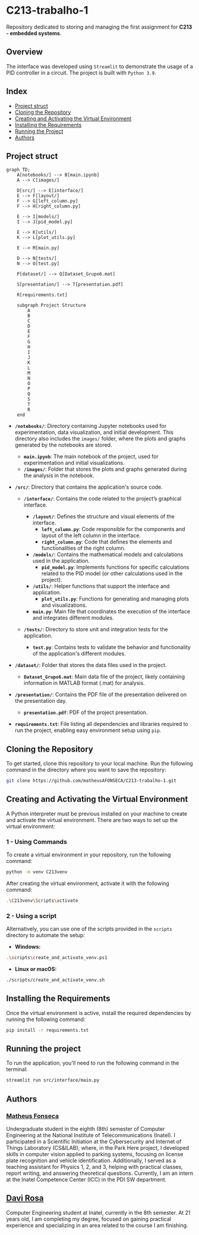 # C213-trabalho-1

Repository dedicated to storing and managing the first assignment for **C213 - embedded systems**.

## Overview
The interface was developed using `Streamlit` to demonstrate the usage of a PID controller in a circuit. The project is built with `Python 3.9`.

## Index

- [Project struct](#project-struct)
- [Cloning the Repository](#cloning-the-repository)
- [Creating and Activating the Virtual Environment](#creating-and-activating-the-virtual-environment)
- [Installing the Requirements](#installing-the-requirements)
- [Running the Project](#running-the-project)
- [Authors](#authors)

## Project struct

```mermaid
graph TD;
    A[notebooks/] --> B[main.ipynb]
    A --> C[images/]

    D[src/] --> E[interface/]
    E --> F[layout/]
    F --> G[left_column.py]
    F --> H[right_column.py]

    E --> I[models/]
    I --> J[pid_model.py]

    E --> K[utils/]
    K --> L[plot_utils.py]

    E --> M[main.py]

    D --> N[tests/]
    N --> O[test.py]

    P[dataset/] --> Q[Dataset_Grupo6.mat]

    S[presentation/] --> T[presentation.pdf]

    R[requirements.txt]

    subgraph Project Structure
        A
        B
        C
        D
        E
        F
        G
        H
        I
        J
        K
        L
        M
        N
        O
        P
        Q
        S
        T
        R
    end
```

- **`/notebooks/`**: Directory containing Jupyter notebooks used for experimentation, data visualization, and initial development. This directory also includes the `images/` folder, where the plots and graphs generated by the notebooks are stored.
    - **`main.ipynb`**: The main notebook of the project, used for experimentation and initial visualizations.
    - **`/images/`**: Folder that stores the plots and graphs generated during the analysis in the notebook.

- **`/src/`**: Directory that contains the application's source code.
    - **`/interface/`**: Contains the code related to the project’s graphical interface.
        - **`/layout/`**: Defines the structure and visual elements of the interface.
            - **`left_column.py`**: Code responsible for the components and layout of the left column in the interface.
            - **`right_column.py`**: Code that defines the elements and functionalities of the right column.
        - **`/models/`**: Contains the mathematical models and calculations used in the application.
            - **`pid_model.py`**: Implements functions for specific calculations related to the PID model (or other calculations used in the project).
        - **`/utils/`**: Helper functions that support the interface and application.
            - **`plot_utils.py`**: Functions for generating and managing plots and visualizations.
        - **`main.py`**: Main file that coordinates the execution of the interface and integrates different modules.

    - **`/tests/`**: Directory to store unit and integration tests for the application.
        - **`test.py`**: Contains tests to validate the behavior and functionality of the application's different modules.

- **`/dataset/`**: Folder that stores the data files used in the project.
    - **`Dataset_Grupo6.mat`**: Main data file of the project, likely containing information in MATLAB format (.mat) for analysis.

- **`/presentation/`**: Contains the PDF file of the presentation delivered on the presentation day.

    - **`presentation.pdf`**: PDF of the project presentation.

- **`requirements.txt`**: File listing all dependencies and libraries required to run the project, enabling easy environment setup using `pip`.


## Cloning the Repository

To get started, clone this repository to your local machine. Run the following command in the directory where you want to save the repository:

```bash
git clone https://github.com/matheusAFONSECA/C213-trabalho-1.git
```

## Creating and Activating the Virtual Environment

A Python interpreter must be previous installed on your machine to create and activate the virtual environment. There are two ways to set up the virtual environment:

### 1 - Using Commands

To create a virtual environment in your repository, run the following command:

```bash
python -m venv C213venv
```

After creating the virtual environment, activate it with the following command:

```bash
.\C213venv\Scripts\activate
```

### 2 - Using a script

Alternatively, you can use one of the scripts provided in the `scripts` directory to automate the setup:

- **Windows:**

```bash
.\scripts\create_and_activate_venv.ps1
```

- **Linux or macOS:**

```bash
./scripts/create_and_activate_venv.sh
```

## Installing the Requirements

Once the virtual environment is active, install the required dependencies by running the following command:

```bash
pip install -r requirements.txt
```

## Running the project

To run the application, you'll need to run the following command in the terminal:

```bash
streamlit run src/interface/main.py
```

## Authors

### [Matheus Fonseca](https://github.com/matheusAFONSECA)

Undergraduate student in the eighth (8th) semester of Computer Engineering at the National Institute of Telecommunications (Inatel). I participated in a Scientific Initiation at the Cybersecurity and Internet of Things Laboratory (CS&ILAB), where, in the Park Here project, I developed skills in computer vision applied to parking systems, focusing on license plate recognition and vehicle identification. Additionally, I served as a teaching assistant for Physics 1, 2, and 3, helping with practical classes, report writing, and answering theoretical questions. Currently, I am an intern at the Inatel Competence Center (ICC) in the PDI SW department.

## [Davi Rosa](https://github.com/DaviRGomes)
Computer Engineering student at Inatel, currently in the 8th semester. At 21 years old, I am completing my degree, focused on gaining practical experience and specializing in an area related to the course I am finishing.
